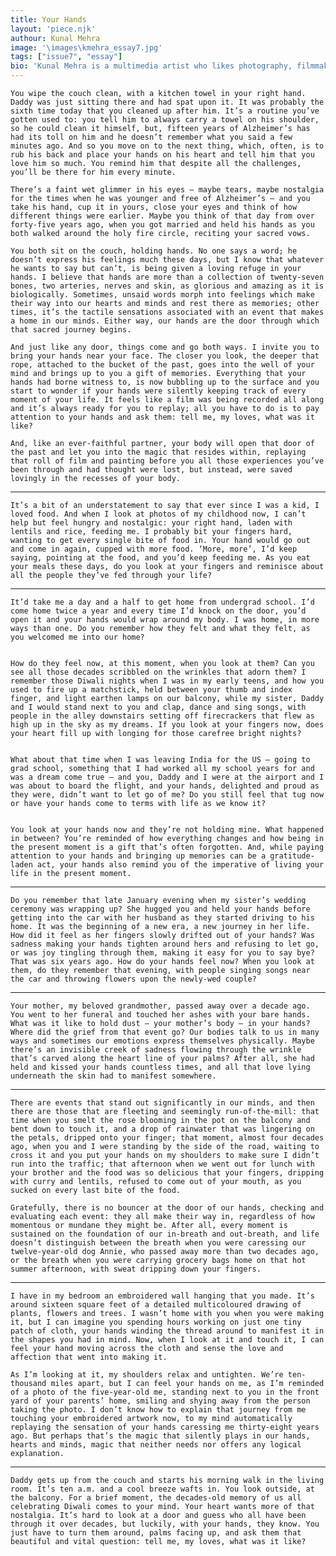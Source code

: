 ```yaml
---
title: Your Hands
layout: 'piece.njk'
authour: Kunal Mehra
image: '\images\kmehra_essay7.jpg'
tags: ["issue7", "essay"]
bio: 'Kunal Mehra is a multimedia artist who likes photography, filmmaking, writing and hiking. He grew up in India and has been living in Portland, OR, since 2002. His writing has been published by the Press Pause Press, The Mindful Word and Across the Margin magazines, amongst others. <a href="" target = "blank _">https://twitter.com/KunalMehraPhoto</a>'
---
```

	You wipe the couch clean, with a kitchen towel in your right hand. Daddy was just sitting there and had spat upon it. It was probably the sixth time today that you cleaned up after him. It’s a routine you’ve gotten used to: you tell him to always carry a towel on his shoulder, so he could clean it himself, but, fifteen years of Alzheimer’s has had its toll on him and he doesn’t remember what you said a few minutes ago. And so you move on to the next thing, which, often, is to rub his back and place your hands on his heart and tell him that you love him so much. You remind him that despite all the challenges, you’ll be there for him every minute.

	There’s a faint wet glimmer in his eyes — maybe tears, maybe nostalgia for the times when he was younger and free of Alzheimer’s — and you take his hand, cup it in yours, close your eyes and think of how different things were earlier. Maybe you think of that day from over forty-five years ago, when you got married and held his hands as you both walked around the holy fire circle, reciting your sacred vows.

	You both sit on the couch, holding hands. No one says a word; he doesn’t express his feelings much these days, but I know that whatever he wants to say but can’t, is being given a loving refuge in your hands. I believe that hands are more than a collection of twenty-seven bones, two arteries, nerves and skin, as glorious and amazing as it is biologically. Sometimes, unsaid words morph into feelings which make their way into our hearts and minds and rest there as memories; other times, it’s the tactile sensations associated with an event that makes a home in our minds. Either way, our hands are the door through which that sacred journey begins.

	And just like any door, things come and go both ways. I invite you to bring your hands near your face. The closer you look, the deeper that rope, attached to the bucket of the past, goes into the well of your mind and brings up to you a gift of memories. Everything that your hands had borne witness to, is now bubbling up to the surface and you start to wonder if your hands were silently keeping track of every moment of your life. It feels like a film was being recorded all along and it’s always ready for you to replay; all you have to do is to pay attention to your hands and ask them: tell me, my loves, what was it like?

	And, like an ever-faithful partner, your body will open that door of the past and let you into the magic that resides within, replaying that roll of film and painting before you all those experiences you’ve been through and had thought were lost, but instead, were saved lovingly in the recesses of your body.

***

	It’s a bit of an understatement to say that ever since I was a kid, I loved food. And when I look at photos of my childhood now, I can’t help but feel hungry and nostalgic: your right hand, laden with lentils and rice, feeding me. I probably bit your fingers hard, wanting to get every single bite of food in. Your hand would go out and come in again, cupped with more food. ‘More, more’, I’d keep saying, pointing at the food, and you’d keep feeding me. As you eat your meals these days, do you look at your fingers and reminisce about all the people they’ve fed through your life?

***

	It’d take me a day and a half to get home from undergrad school. I’d come home twice a year and every time I’d knock on the door, you’d open it and your hands would wrap around my body. I was home, in more ways than one. Do you remember how they felt and what they felt, as you welcomed me into our home?


	How do they feel now, at this moment, when you look at them? Can you see all those decades scribbled on the wrinkles that adorn them? I remember those Diwali nights when I was in my early teens, and how you used to fire up a matchstick, held between your thumb and index finger, and light earthen lamps on our balcony, while my sister, Daddy and I would stand next to you and clap, dance and sing songs, with people in the alley downstairs setting off firecrackers that flew as high up in the sky as my dreams. If you look at your fingers now, does your heart fill up with longing for those carefree bright nights?


	What about that time when I was leaving India for the US — going to grad school, something that I had worked all my school years for and was a dream come true — and you, Daddy and I were at the airport and I was about to board the flight, and your hands, delighted and proud as they were, didn’t want to let go of me? Do you still feel that tug now or have your hands come to terms with life as we know it?


	You look at your hands now and they’re not holding mine. What happened in between? You’re reminded of how everything changes and how being in the present moment is a gift that’s often forgotten. And, while paying attention to your hands and bringing up memories can be a gratitude-laden act, your hands also remind you of the imperative of living your life in the present moment.

***

	Do you remember that late January evening when my sister’s wedding ceremony was wrapping up? She hugged you and held your hands before getting into the car with her husband as they started driving to his home. It was the beginning of a new era, a new journey in her life. How did it feel as her fingers slowly drifted out of your hands? Was sadness making your hands tighten around hers and refusing to let go, or was joy tingling through them, making it easy for you to say bye? That was six years ago. How do your hands feel now? When you look at them, do they remember that evening, with people singing songs near the car and throwing flowers upon the newly-wed couple?

***

	Your mother, my beloved grandmother, passed away over a decade ago. You went to her funeral and touched her ashes with your bare hands. What was it like to hold dust — your mother’s body — in your hands? Where did the grief from that event go? Our bodies talk to us in many ways and sometimes our emotions express themselves physically. Maybe there’s an invisible creek of sadness flowing through the wrinkle that’s carved along the heart line of your palms? After all, she had held and kissed your hands countless times, and all that love lying underneath the skin had to manifest somewhere.

***

	There are events that stand out significantly in our minds, and then there are those that are fleeting and seemingly run-of-the-mill: that time when you smelt the rose blooming in the pot on the balcony and bent down to touch it, and a drop of rainwater that was lingering on the petals, dripped onto your finger; that moment, almost four decades ago, when you and I were standing by the side of the road, waiting to cross it and you put your hands on my shoulders to make sure I didn’t run into the traffic; that afternoon when we went out for lunch with your brother and the food was so delicious that your fingers, dripping with curry and lentils, refused to come out of your mouth, as you sucked on every last bite of the food.

	Gratefully, there is no bouncer at the door of our hands, checking and evaluating each event: they all make their way in, regardless of how momentous or mundane they might be. After all, every moment is sustained on the foundation of our in-breath and out-breath, and life doesn’t distinguish between the breath when you were caressing our twelve-year-old dog Annie, who passed away more than two decades ago, or the breath when you were carrying grocery bags home on that hot summer afternoon, with sweat dripping down your fingers.

***

	I have in my bedroom an embroidered wall hanging that you made. It’s around sixteen square feet of a detailed multicoloured drawing of plants, flowers and trees. I wasn’t home with you when you were making it, but I can imagine you spending hours working on just one tiny patch of cloth, your hands winding the thread around to manifest it in the shapes you had in mind. Now, when I look at it and touch it, I can feel your hand moving across the cloth and sense the love and affection that went into making it.

	As I’m looking at it, my shoulders relax and untighten. We’re ten-thousand miles apart, but I can feel your hands on me, as I’m reminded of a photo of the five-year-old me, standing next to you in the front yard of your parents’ home, smiling and shying away from the person taking the photo. I don’t know how to explain that journey from me touching your embroidered artwork now, to my mind automatically replaying the sensation of your hands caressing me thirty-eight years ago. But perhaps that’s the magic that silently plays in our hands, hearts and minds, magic that neither needs nor offers any logical explanation.

***

	Daddy gets up from the couch and starts his morning walk in the living room. It’s ten a.m. and a cool breeze wafts in. You look outside, at the balcony. For a brief moment, the decades-old memory of us all celebrating Diwali comes to your mind. Your heart wants more of that nostalgia. It’s hard to look at a door and guess who all have been through it over decades, but luckily, with your hands, they know. You just have to turn them around, palms facing up, and ask them that beautiful and vital question: tell me, my loves, what was it like?

